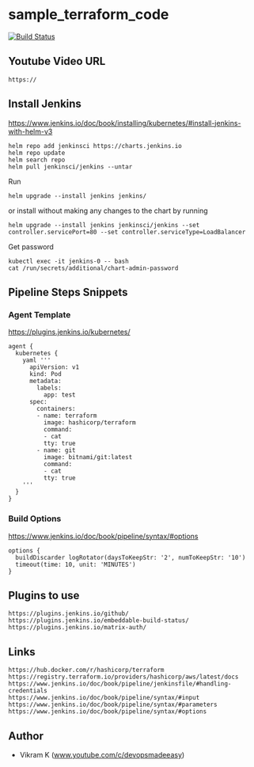 # sample_terraform_code
[![Build Status](http://174.138.122.184/buildStatus/icon?job=terraform)](http://174.138.122.184/job/terraform/)

## Youtube Video URL
```
https://
```
## Install Jenkins
https://www.jenkins.io/doc/book/installing/kubernetes/#install-jenkins-with-helm-v3
```
helm repo add jenkinsci https://charts.jenkins.io
helm repo update
helm search repo
helm pull jenkinsci/jenkins --untar
```
Run 
```
helm upgrade --install jenkins jenkins/
```
or install without making any changes to the chart by running
```
helm upgrade --install jenkins jenkinsci/jenkins --set controller.servicePort=80 --set controller.serviceType=LoadBalancer
```
Get password
```
kubectl exec -it jenkins-0 -- bash
cat /run/secrets/additional/chart-admin-password
```
## Pipeline Steps Snippets

### Agent Template
https://plugins.jenkins.io/kubernetes/
```
agent {
  kubernetes {
    yaml '''
      apiVersion: v1
      kind: Pod
      metadata:
        labels:
          app: test
      spec:
        containers:
        - name: terraform
          image: hashicorp/terraform
          command:
          - cat
          tty: true
        - name: git
          image: bitnami/git:latest
          command:
          - cat
          tty: true
    '''
  }      
}
```
### Build Options
https://www.jenkins.io/doc/book/pipeline/syntax/#options
```
options {
  buildDiscarder logRotator(daysToKeepStr: '2', numToKeepStr: '10')
  timeout(time: 10, unit: 'MINUTES')
}
```

## Plugins to use
```
https://plugins.jenkins.io/github/
https://plugins.jenkins.io/embeddable-build-status/
https://plugins.jenkins.io/matrix-auth/
```

## Links
```
https://hub.docker.com/r/hashicorp/terraform
https://registry.terraform.io/providers/hashicorp/aws/latest/docs
https://www.jenkins.io/doc/book/pipeline/jenkinsfile/#handling-credentials
https://www.jenkins.io/doc/book/pipeline/syntax/#input
https://www.jenkins.io/doc/book/pipeline/syntax/#parameters
https://www.jenkins.io/doc/book/pipeline/syntax/#options
```

## Author
- Vikram K (www.youtube.com/c/devopsmadeeasy)
